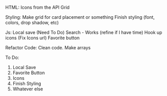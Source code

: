 HTML:
Icons from the API
Grid

Styling:
Make grid for card placement or something
Finish styling (font, colors, drop shadow, etc)

Js:
Local save (Need To Do)
Search - Works (refine if I have time)
Hook up icons (Fix Icons url)
Favorite button

Refactor Code:
Clean code. Make arrays

To Do:
1. Local Save
2. Favorite Button
3. Icons
4. Finish Styling
5. Whatever else
